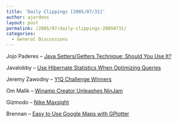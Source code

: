 ```yaml
---
title: 'Daily Clippings [2005/07/31]'
author: ajordens
layout: post
permalink: /2005/07/daily-clippings-20050731/
categories:
  - General Discussions
---
```

Jojo Paderes &#8211; [Java Setters/Getters Technique: Should You Use It?][1]

Javalobby &#8211; [Use Hibernate Statistics When Optimizing Queries][2]

Jeremy Zawodny &#8211; [Y!Q Challenge Winners][3]

Om Malik &#8211; [Winamp Creator Unleashes NinJam][4]

Gizmodo &#8211; [Nike Maxsight][5]

Brennan &#8211; [Easy to Use Google Maps with GPlotter][6]

 [1]: http://jojopaderes-java.blogspot.com/2004/10/java-settersgetters-technique-should.html
 [2]: http://www.javalobby.org/java/forums/t19807.html
 [3]: http://www.ysearchblog.com/archives/000161.html
 [4]: http://gigaom.com/2005/07/23/winamp-creator-unleashes-ninjam/
 [5]: http://www.gizmodo.com/gadgets/gadgets/nike-maxsight-give-you-game-113778.php
 [6]: http://brennan.offwhite.net/blog/archives/000213.html